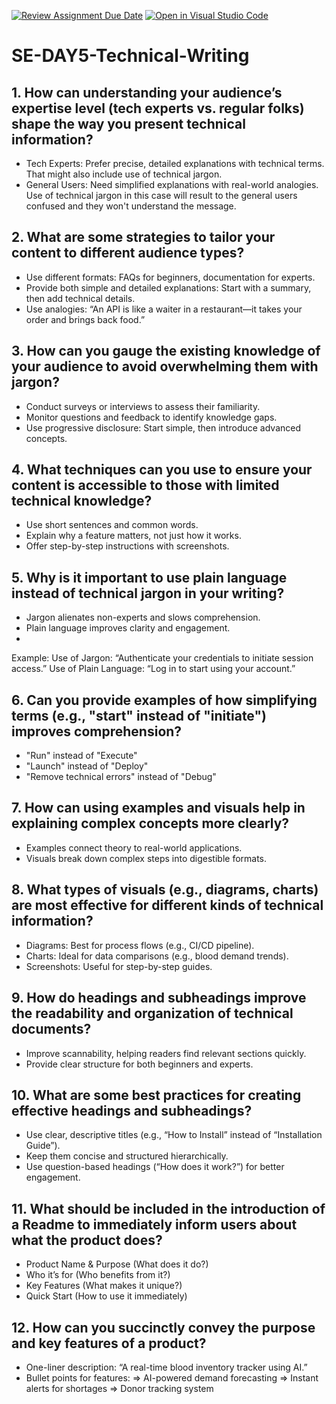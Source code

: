 [![Review Assignment Due Date](https://classroom.github.com/assets/deadline-readme-button-22041afd0340ce965d47ae6ef1cefeee28c7c493a6346c4f15d667ab976d596c.svg)](https://classroom.github.com/a/zsAR-pyY)
[![Open in Visual Studio Code](https://classroom.github.com/assets/open-in-vscode-2e0aaae1b6195c2367325f4f02e2d04e9abb55f0b24a779b69b11b9e10269abc.svg)](https://classroom.github.com/online_ide?assignment_repo_id=18490893&assignment_repo_type=AssignmentRepo)
# SE-DAY5-Technical-Writing
## 1. How can understanding your audience’s expertise level (tech experts vs. regular folks) shape the way you present technical information?
 -  Tech Experts: Prefer precise, detailed explanations with technical terms. That might also include use of technical jargon.
 -  General Users: Need simplified explanations with real-world analogies. Use of technical jargon in this case will result to the general users confused and they won't understand the message.


## 2. What are some strategies to tailor your content to different audience types?
  - Use different formats: FAQs for beginners, documentation for experts.
  - Provide both simple and detailed explanations: Start with a summary, then add technical details.
  - Use analogies: “An API is like a waiter in a restaurant—it takes your order and brings back food.”

## 3. How can you gauge the existing knowledge of your audience to avoid overwhelming them with jargon?
- Conduct surveys or interviews to assess their familiarity.
- Monitor questions and feedback to identify knowledge gaps.
- Use progressive disclosure: Start simple, then introduce advanced concepts.

## 4. What techniques can you use to ensure your content is accessible to those with limited technical knowledge?
- Use short sentences and common words.
- Explain why a feature matters, not just how it works.
- Offer step-by-step instructions with screenshots.
  
## 5. Why is it important to use plain language instead of technical jargon in your writing?
- Jargon alienates non-experts and slows comprehension.
- Plain language improves clarity and engagement.
- 
Example:
Use of Jargon: “Authenticate your credentials to initiate session access.”
Use of Plain Language: “Log in to start using your account.”

## 6. Can you provide examples of how simplifying terms (e.g., "start" instead of "initiate") improves comprehension?
- "Run" instead of "Execute"
- "Launch" instead of "Deploy"
- "Remove technical errors" instead of "Debug"

## 7. How can using examples and visuals help in explaining complex concepts more clearly?
- Examples connect theory to real-world applications.
- Visuals break down complex steps into digestible formats.
  
## 8. What types of visuals (e.g., diagrams, charts) are most effective for different kinds of technical information?
- Diagrams: Best for process flows (e.g., CI/CD pipeline).
- Charts: Ideal for data comparisons (e.g., blood demand trends).
- Screenshots: Useful for step-by-step guides.

## 9. How do headings and subheadings improve the readability and organization of technical documents?
- Improve scannability, helping readers find relevant sections quickly.
- Provide clear structure for both beginners and experts.

## 10. What are some best practices for creating effective headings and subheadings?
- Use clear, descriptive titles (e.g., “How to Install” instead of “Installation Guide”).
- Keep them concise and structured hierarchically.
- Use question-based headings (“How does it work?”) for better engagement.


## 11. What should be included in the introduction of a Readme to immediately inform users about what the product does?
- Product Name & Purpose (What does it do?)
- Who it’s for (Who benefits from it?)
- Key Features (What makes it unique?)
- Quick Start (How to use it immediately)


## 12. How can you succinctly convey the purpose and key features of a product?
 - One-liner description: “A real-time blood inventory tracker using AI.”
 - Bullet points for features:
    => AI-powered demand forecasting
    => Instant alerts for shortages
    => Donor tracking system
